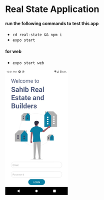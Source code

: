 # Real State Application
#### run the following commands to test this app

- ``` cd real-state && npm i ```
- ``` expo start ```
#### for web
- ``` expo start web ```

<img src="screenshots/screen1.jpeg" width="200">
